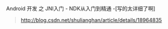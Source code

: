 
Android 开发 之 JNI入门 - NDK从入门到精通 -[写的太详细了啊]
>http://blog.csdn.net/shulianghan/article/details/18964835

